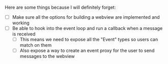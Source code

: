 Here are some things because I will definitely forget:

- [ ] Make sure all the options for building a webview are implemented and working
- [ ] Be able to hook into the event loop and run a callback when a message is received
  - [ ] This means we need to expose all the "Event" types so users can match on them
  - [ ] Also expose a way to create an event proxy for the user to send messages to the webview